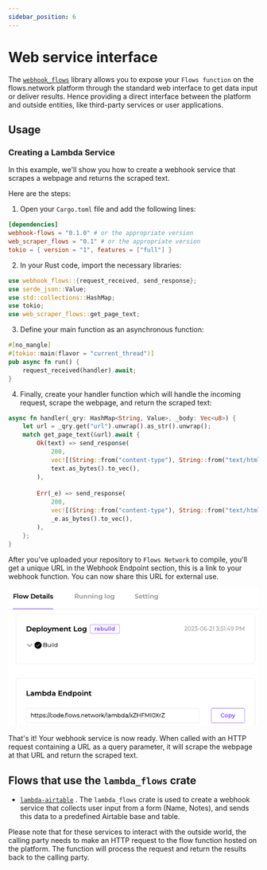 ```yaml
---
sidebar_position: 6
---
```


# Web service interface

The [`webhook_flows`](https://docs.rs/webhook-flows/latest/webhook_flows/) library allows you to expose your `Flows function` on the flows.network platform through the standard web interface to get data input or deliver results. Hence providing a direct interface between the platform and outside entities, like third-party services or user applications.


## Usage
### Creating a Lambda Service

In this example, we'll show you how to create a webhook service that scrapes a webpage and returns the scraped text.

Here are the steps: 
1. Open your `Cargo.toml` file and add the following lines:

```toml
[dependencies]
webhook-flows = "0.1.0" # or the appropriate version
web_scraper_flows = "0.1" # or the appropriate version
tokio = { version = "1", features = ["full"] }
``` 
2. In your Rust code, import the necessary libraries:

```rust
use webhook_flows::{request_received, send_response};
use serde_json::Value;
use std::collections::HashMap;
use tokio;
use web_scraper_flows::get_page_text;
``` 
3. Define your main function as an asynchronous function:

```rust
#[no_mangle]
#[tokio::main(flavor = "current_thread")]
pub async fn run() {
    request_received(handler).await;
}
``` 
4. Finally, create your handler function which will handle the incoming request, scrape the webpage, and return the scraped text:

```rust
async fn handler(_qry: HashMap<String, Value>, _body: Vec<u8>) {
    let url = _qry.get("url").unwrap().as_str().unwrap();
    match get_page_text(&url).await {
        Ok(text) => send_response(
            200,
            vec![(String::from("content-type"), String::from("text/html"))],
            text.as_bytes().to_vec(),
        ),

        Err(_e) => send_response(
            200,
            vec![(String::from("content-type"), String::from("text/html"))],
            _e.as_bytes().to_vec(),
        ),
    };
}
```

After you've uploaded your repository to `Flows Network` to compile, you'll get a unique URL in the Webhook Endpoint section, this is a link to your webhook function. You can now share this URL for external use.

![](lambda-endpoint.png)

That's it! Your webhook service is now ready. When called with an HTTP request containing a URL as a query parameter, it will scrape the webpage at that URL and return the scraped text.


## Flows that use the `lambda_flows` crate 

- [`lambda-airtable`](https://github.com/flows-network/lambda-airtable/tree/master) . The `lambda_flows` crate is used to create a webhook service that collects user input from a form (Name, Notes), and sends this data to a predefined Airtable base and table.

Please note that for these services to interact with the outside world, the calling party needs to make an HTTP request to the flow function hosted on the platform. The function will process the request and return the results back to the calling party.

